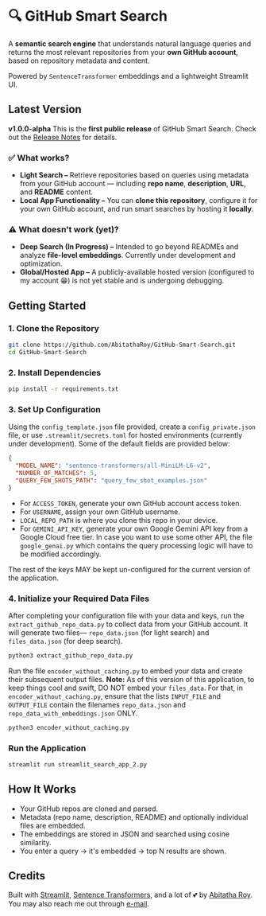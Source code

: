 # 🔍 GitHub Smart Search
A **semantic search engine** that understands natural language queries and returns the most relevant repositories from your **own GitHub account**, based on repository metadata and content.

Powered by `SentenceTransformer` embeddings and a lightweight Streamlit UI.

## Latest Version
**v1.0.0-alpha**
This is the **first public release** of GitHub Smart Search.
Check out the [Release Notes](https://github.com/AbitathaRoy/AI-GitHub-Indexer/releases/tag/v1.0.0-alpha%2B20250619) for details.

### ✅ What works?
- **Light Search –** Retrieve repositories based on queries using metadata from your GitHub account — including **repo name**, **description**, **URL**, and **README** content.
- **Local App Functionality –** You can **clone this repository**, configure it for your own GitHub account, and run smart searches by hosting it **locally**.

### ⚠️ What doesn't work (yet)?
- **Deep Search (In Progress) –** Intended to go beyond READMEs and analyze **file-level embeddings**. Currently under development and optimization.
- **Global/Hosted App –** A publicly-available hosted version (configured to my account 😁) is not yet stable and is undergoing debugging.

## Getting Started
### 1. Clone the Repository
```bash
git clone https://github.com/AbitathaRoy/GitHub-Smart-Search.git
cd GitHub-Smart-Search
```
### 2. Install Dependencies
```bash
pip install -r requirements.txt
```
### 3. Set Up Configuration
Using the `config_template.json` file provided, create a `config_private.json` file, or use `.streamlit/secrets.toml` for hosted environments (currently under development). Some of the default fields are provided below:
```json
{
  "MODEL_NAME": "sentence-transformers/all-MiniLM-L6-v2",
  "NUMBER_OF_MATCHES": 5,
  "QUERY_FEW_SHOTS_PATH": "query_few_shot_examples.json"
}
```
- For `ACCESS_TOKEN`, generate your own GitHub account access token.
- For `USERNAME`, assign your own GitHub username.
- `LOCAL_REPO_PATH` is where you clone this repo in your device.
- For `GEMINI_API_KEY`, generate your own Google Gemini API key from a Google Cloud free tier. In case you want to use some other API, the file `google_genai.py` which contains the query processing logic will have to be modified accordingly.

The rest of the keys MAY be kept un-configured for the current version of the application.
### 4. Initialize your Required Data Files
After completing your configuration file with your data and keys, run the `extract_github_repo_data.py` to collect data from your GitHub account. It will generate two files— `repo_data.json` (for light search) and `files_data.json` (for deep search).
```bash
python3 extract_github_repo_data.py
```
Run the file `encoder_without_caching.py` to embed your data and create their subsequent output files.
**Note:** As of this version of this application, to keep things cool and swift, DO NOT embed your `files_data`. For that, in `encoder_without_caching.py`, ensure that the lists `INPUT_FILE` and `OUTPUT_FILE` contain the filenames `repo_data.json` and `repo_data_with_embeddings.json` ONLY.
```bash
python3 encoder_without_caching.py
```
### Run the Application
```bash
streamlit run streamlit_search_app_2.py
```
## How It Works
- Your GitHub repos are cloned and parsed.
- Metadata (repo name, description, README) and optionally individual files are embedded.
- The embeddings are stored in JSON and searched using cosine similarity.
- You enter a query → it's embedded → top N results are shown.

## Credits
Built with [Streamlit](https://github.com/streamlit), [Sentence Transformers](https://github.com/UKPLab/sentence-transformers), and a lot of 💕 by [Abitatha Roy](https://linkedin.com/in/abitatha).
You may also reach me out through [e-mail](mailto:abitatharoy@cic.du.ac.in).
